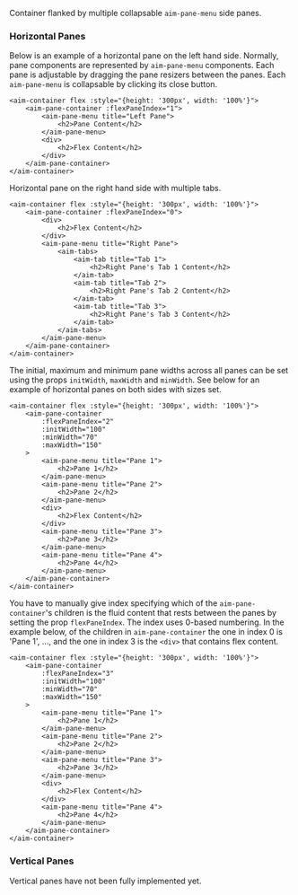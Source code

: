 Container flanked by multiple collapsable `aim-pane-menu` side panes.

### Horizontal Panes

Below is an example of a horizontal pane on the left hand side.
Normally, pane components are represented by `aim-pane-menu` components.
Each pane is adjustable by dragging the pane resizers between the panes.
Each `aim-pane-menu` is collapsable by clicking its close button.

```
<aim-container flex :style="{height: '300px', width: '100%'}">
    <aim-pane-container :flexPaneIndex="1">
        <aim-pane-menu title="Left Pane">
            <h2>Pane Content</h2>
        </aim-pane-menu>
        <div>
            <h2>Flex Content</h2>
        </div>
    </aim-pane-container>
</aim-container>
```

Horizontal pane on the right hand side with multiple tabs.

```
<aim-container flex :style="{height: '300px', width: '100%'}">
    <aim-pane-container :flexPaneIndex="0">
        <div>
            <h2>Flex Content</h2>
        </div>
        <aim-pane-menu title="Right Pane">
            <aim-tabs>
                <aim-tab title="Tab 1">
                    <h2>Right Pane's Tab 1 Content</h2>
                </aim-tab>
                <aim-tab title="Tab 2">
                    <h2>Right Pane's Tab 2 Content</h2>
                </aim-tab>
                <aim-tab title="Tab 3">
                    <h2>Right Pane's Tab 3 Content</h2>
                </aim-tab>
            </aim-tabs>
        </aim-pane-menu>
    </aim-pane-container>
</aim-container>
```

The initial, maximum and minimum pane widths across all panes can be set using the props `initWidth`, `maxWidth` and `minWidth`. See below for an example of horizontal panes on both sides with sizes set.

```
<aim-container flex :style="{height: '300px', width: '100%'}">
    <aim-pane-container
        :flexPaneIndex="2"
        :initWidth="100"
        :minWidth="70"
        :maxWidth="150"
    >
        <aim-pane-menu title="Pane 1">
            <h2>Pane 1</h2>
        </aim-pane-menu>
        <aim-pane-menu title="Pane 2">
            <h2>Pane 2</h2>
        </aim-pane-menu>
        <div>
            <h2>Flex Content</h2>
        </div>
        <aim-pane-menu title="Pane 3">
            <h2>Pane 3</h2>
        </aim-pane-menu>
        <aim-pane-menu title="Pane 4">
            <h2>Pane 4</h2>
        </aim-pane-menu>
    </aim-pane-container>
</aim-container>
```

You have to manually give index specifying which of the `aim-pane-container`'s children is the fluid content that rests between the panes by setting the prop `flexPaneIndex`. The index uses 0-based numbering. In the example below, of the children in `aim-pane-container` the one in index 0 is 'Pane 1', ..., and the one in index 3 is the `<div>` that contains flex content.

```
<aim-container flex :style="{height: '300px', width: '100%'}">
    <aim-pane-container
        :flexPaneIndex="3"
        :initWidth="100"
        :minWidth="70"
        :maxWidth="150"
    >
        <aim-pane-menu title="Pane 1">
            <h2>Pane 1</h2>
        </aim-pane-menu>
        <aim-pane-menu title="Pane 2">
            <h2>Pane 2</h2>
        </aim-pane-menu>
        <aim-pane-menu title="Pane 3">
            <h2>Pane 3</h2>
        </aim-pane-menu>
        <div>
            <h2>Flex Content</h2>
        </div>
        <aim-pane-menu title="Pane 4">
            <h2>Pane 4</h2>
        </aim-pane-menu>
    </aim-pane-container>
</aim-container>
```

### Vertical Panes

Vertical panes have not been fully implemented yet.